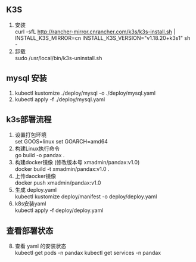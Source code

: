 ## K3S
1. 安装  
curl -sfL http://rancher-mirror.cnrancher.com/k3s/k3s-install.sh | INSTALL_K3S_MIRROR=cn INSTALL_K3S_VERSION="v1.18.20+k3s1" sh -
2. 卸载  
sudo /usr/local/bin/k3s-uninstall.sh 

## mysql 安装
1. kubectl kustomize ./deploy/mysql -o ./deploy/mysql.yaml
2. kubectl apply -f ./deploy/mysql.yaml

## k3s部署流程
1. 设置打包环境  
 set GOOS=linux
 set GOARCH=amd64
2. 构建Linux执行命令  
 go build -o pandax .
4. 构建docker镜像 (修改版本号 xmadmin/pandax:v1.0)  
 docker build -t xmadmin/pandax:v1.0 .
5. 上传daocker镜像  
 docker push xmadmin/pandax:v1.0
6. 生成 deploy.yaml    
 kubectl kustomize deploy/manifest -o deploy/deploy.yaml
7. k8s安装yaml   
 kubectl apply -f deploy/deploy.yaml
 
## 查看部署状态
8. 查看 yaml 的安装状态  
 kubectl get pods -n pandax
 kubectl get services -n pandax